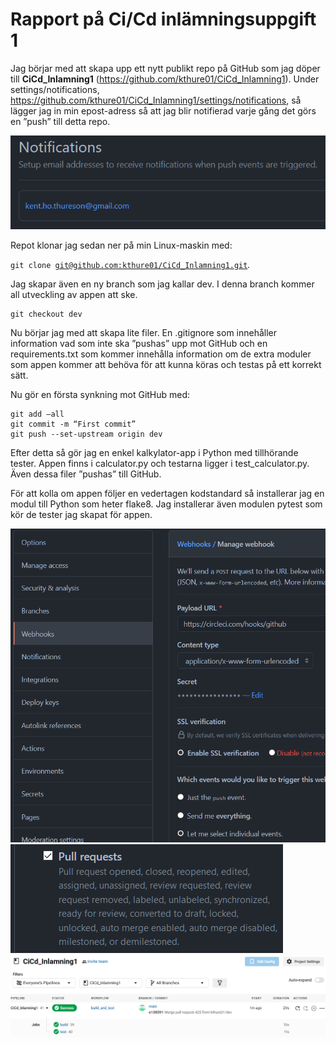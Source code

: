 # Rapport på Ci/Cd inlämningsuppgift 1

Jag börjar med att skapa upp ett nytt publikt repo på GitHub som jag döper till
**CiCd_Inlamning1** (<https://github.com/kthure01/CiCd_Inlamning1>). Under
settings/notifications,
<https://github.com/kthure01/CiCd_Inlamning1/settings/notifications>, så lägger
jag in min epost-adress så att jag blir notifierad varje gång det görs en ”push”
till detta repo.

![](media/fecd253e4181f20a93f5bdb2c08dbbe0.png)

Repot klonar jag sedan ner på min Linux-maskin med:

`git clone
`[`git@github.com:kthure01/CiCd_Inlamning1.git`](mailto:git@github.com:kthure01/CiCd_Inlamning1.git)*.*

Jag skapar även en ny branch som jag kallar dev. I denna branch kommer all
utveckling av appen att ske.

~~~~~~~~~~~~~~~~~~~~~~~~~~~~~~~~~~~~~~~~~~~~~~~~~~~~~~~~~~~~~~~~~~~~~~~~~~~~~~~~
git checkout dev
~~~~~~~~~~~~~~~~~~~~~~~~~~~~~~~~~~~~~~~~~~~~~~~~~~~~~~~~~~~~~~~~~~~~~~~~~~~~~~~~

Nu börjar jag med att skapa lite filer. En .gitignore som innehåller information
vad som inte ska ”pushas” upp mot GitHub och en requirements.txt som kommer
innehålla information om de extra moduler som appen kommer att behöva för att
kunna köras och testas på ett korrekt sätt.

Nu gör en första synkning mot GitHub med:

~~~~~~~~~~~~~~~~~~~~~~~~~~~~~~~~~~~~~~~~~~~~~~~~~~~~~~~~~~~~~~~~~~~~~~~~~~~~~~~~
git add –all
git commit -m “First commit”
git push --set-upstream origin dev
~~~~~~~~~~~~~~~~~~~~~~~~~~~~~~~~~~~~~~~~~~~~~~~~~~~~~~~~~~~~~~~~~~~~~~~~~~~~~~~~

Efter detta så gör jag en enkel kalkylator-app i Python med tillhörande tester.
Appen finns i calculator.py och testarna ligger i test_calculator.py. Även dessa
filer ”pushas” till GitHub.

För att kolla om appen följer en vedertagen kodstandard så installerar jag en
modul till Python som heter flake8. Jag installerar även modulen pytest som kör
de tester jag skapat för appen.

![](media/da2e82d3e56a2d7a4774bc20c94bf3de.png)![](media/e8ffb56e2a2de1e6de5fd1263837081a.png)![](media/30af2b60144853e84c3d31f095fc6fb8.png)
